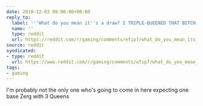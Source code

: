 ```yaml
---
date: 2010-12-03 00:00:00+00:00
reply_to:
  label: '''What do you mean it''s a draw? I TRIPLE-QUEENED THAT BITCH!'' on /r/gaming'
  name: ''
  type: reddit
  url: https://reddit.com/r/gaming/comments/efip7/what_do_you_mean_its_a_draw_i_triplequeened_that/
source: reddit
syndicated:
- type: reddit
  url: https://www.reddit.com/r/gaming/comments/efip7/what_do_you_mean_its_a_draw_i_triplequeened_that/c17p93e/
tags:
- gaming
---
```


I'm probably not the only one who's going to come in here expecting one base Zerg with 3 Queens